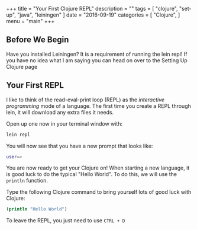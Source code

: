 +++
title = "Your First Clojure REPL"
description = ""
tags = [
    "clojure",
    "set-up",
	"java",
	"leiningen"
]
date = "2016-09-19"
categories = [
    "Clojure",
]
menu = "main"
+++

## Before We Begin

Have you installed Leiningen? It is a requirement of running the lein repl! If you have no idea what I am saying you can head on over to the Setting Up Clojure page

## Your First REPL

I like to think of the read-eval-print loop (REPL) as the *interactive programming* mode of a language. The first time you create a REPL through lein, it will download any extra files it needs. 

Open up one now in your terminal window with:
 
```bash
lein repl
```
You will now see that you have a new prompt that looks like:

```bash
user=>
```

You are now ready to get your Clojure on! When starting a new language, it is good luck to do the typical "Hello World". To do this, we will use the `println` function. 

Type the following Clojure command to bring yourself lots of good luck with Clojure:

```clojure
(println "Hello World")
```

To leave the REPL, you just need to use `CTRL + D`
